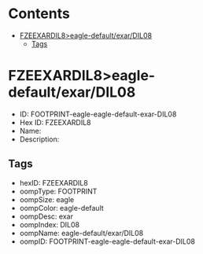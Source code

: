 



Contents
========

* [FZEEXARDIL8>eagle-default/exar/DIL08](#fzeexardil8eagle-defaultexardil08)
	* [Tags](#tags)

# FZEEXARDIL8>eagle-default/exar/DIL08

- ID: FOOTPRINT-eagle-eagle-default-exar-DIL08
- Hex ID: FZEEXARDIL8
- Name: 
- Description: 

## Tags

- hexID: FZEEXARDIL8
- oompType: FOOTPRINT
- oompSize: eagle
- oompColor: eagle-default
- oompDesc: exar
- oompIndex: DIL08
- oompName: eagle-default/exar/DIL08
- oompID: FOOTPRINT-eagle-eagle-default-exar-DIL08
